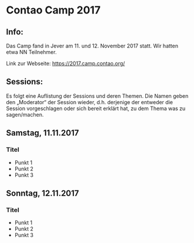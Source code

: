 # Contao Camp 2017

## Info:
Das Camp fand in Jever am 11. und 12. November 2017 statt. Wir hatten etwa NN Teilnehmer.

Link zur Webseite: https://2017.camp.contao.org/

## Sessions:
Es folgt eine Auflistung der Sessions und deren Themen. Die Namen geben den
„Moderator“ der Session wieder, d.h. derjenige der entweder die Session
vorgeschlagen oder sich bereit erklärt hat, zu dem Thema was zu sagen/machen.

## Samstag, 11.11.2017


### Titel

* Punkt 1
* Punkt 2
* Punkt 3


## Sonntag, 12.11.2017

### Titel

* Punkt 1
* Punkt 2
* Punkt 3
